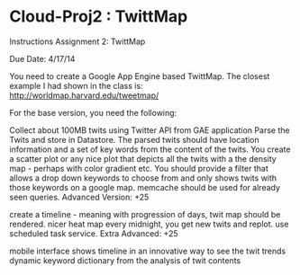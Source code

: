 Cloud-Proj2 : TwittMap
===========

Instructions
Assignment 2: TwittMap

Due Date: 4/17/14

You need to create a Google App Engine based TwittMap. The closest example I had shown in the class is: http://worldmap.harvard.edu/tweetmap/

For the base version, you need the following:

Collect about 100MB twits using Twitter API from GAE application
Parse the Twits and store in Datastore. The parsed twits should have location information and a set of key words from the content of the twits.
You create a scatter plot or any nice plot that depicts all the twits with a the density map - perhaps with color gradient etc.
You should provide a filter that allows a drop down keywords to choose from and only shows twits with those keywords on a google map.
memcache should be used for already seen queries.
Advanced Version: +25

create a timeline - meaning with progression of days, twit map should be rendered.
nicer heat map
every midnight, you get new twits and replot. use scheduled task service.
Extra Advanced: +25

mobile interface
shows timeline in an innovative way to see the twit trends
dynamic keyword dictionary from the analysis of twit contents
